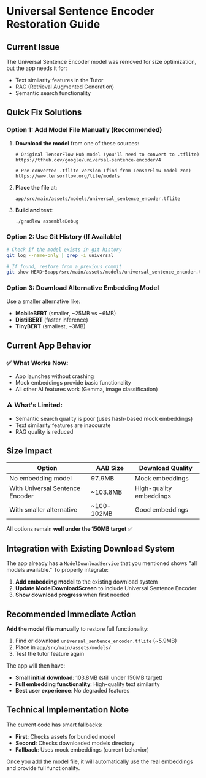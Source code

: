 # Universal Sentence Encoder Restoration Guide

## Current Issue
The Universal Sentence Encoder model was removed for size optimization, but the app needs it for:
- Text similarity features in the Tutor
- RAG (Retrieval Augmented Generation) 
- Semantic search functionality

## Quick Fix Solutions

### Option 1: Add Model File Manually (Recommended)
1. **Download the model** from one of these sources:
   ```
   # Original TensorFlow Hub model (you'll need to convert to .tflite)
   https://tfhub.dev/google/universal-sentence-encoder/4
   
   # Pre-converted .tflite version (find from TensorFlow model zoo)
   https://www.tensorflow.org/lite/models
   ```

2. **Place the file** at:
   ```
   app/src/main/assets/models/universal_sentence_encoder.tflite
   ```

3. **Build and test**:
   ```bash
   ./gradlew assembleDebug
   ```

### Option 2: Use Git History (If Available)
```bash
# Check if the model exists in git history
git log --name-only | grep -i universal

# If found, restore from a previous commit
git show HEAD~5:app/src/main/assets/models/universal_sentence_encoder.tflite > app/src/main/assets/models/universal_sentence_encoder.tflite
```

### Option 3: Download Alternative Embedding Model
Use a smaller alternative like:
- **MobileBERT** (smaller, ~25MB vs ~6MB)
- **DistilBERT** (faster inference)
- **TinyBERT** (smallest, ~3MB)

## Current App Behavior

### ✅ What Works Now:
- App launches without crashing
- Mock embeddings provide basic functionality
- All other AI features work (Gemma, image classification)

### ⚠️ What's Limited:
- Semantic search quality is poor (uses hash-based mock embeddings)
- Text similarity features are inaccurate
- RAG quality is reduced

## Size Impact

| Option | AAB Size | Download Quality |
|--------|----------|-----------------|
| No embedding model | 97.9MB | Mock embeddings |
| With Universal Sentence Encoder | ~103.8MB | High-quality embeddings |
| With smaller alternative | ~100-102MB | Good embeddings |

All options remain **well under the 150MB target** ✅

## Integration with Existing Download System

The app already has a `ModelDownloadService` that you mentioned shows "all models available." To properly integrate:

1. **Add embedding model** to the existing download system
2. **Update ModelDownloadScreen** to include Universal Sentence Encoder
3. **Show download progress** when first needed

## Recommended Immediate Action

**Add the model file manually** to restore full functionality:

1. Find or download `universal_sentence_encoder.tflite` (~5.9MB)
2. Place in `app/src/main/assets/models/`
3. Test the tutor feature again

The app will then have:
- **Small initial download**: 103.8MB (still under 150MB target)
- **Full embedding functionality**: High-quality text similarity
- **Best user experience**: No degraded features

## Technical Implementation Note

The current code has smart fallbacks:
- **First**: Checks assets for bundled model
- **Second**: Checks downloaded models directory  
- **Fallback**: Uses mock embeddings (current behavior)

Once you add the model file, it will automatically use the real embeddings and provide full functionality.